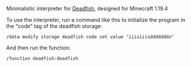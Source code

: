 Minimalistic interpreter for [Deadfish](https://esolangs.org/wiki/Deadfish), designed for Minecraft 1.19.4

To use the interpreter, run a command like this to initialize the program in the "code" tag of the deadfish storage:

`/data modify storage deadfish code set value "iiisiiisdddddddo"`

And then run the function:

`/function deadfish:deadfish`
